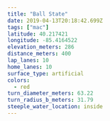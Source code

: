 ```yaml
---
title: "Ball State"
date: 2019-04-13T20:18:42.699Z
tags: ["mac"]
latitude: 40.217421
longitude: -85.4164522
elevation_meters: 286
distance_meters: 400
lap_lanes: 10
home_lanes: 10
surface_type: artificial
colors:
  - red
turn_diameter_meters: 63.22
turn_radius_b_meters: 31.79
steeple_water_location: inside
---
```


